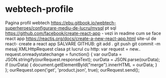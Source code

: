 # webtech-profile
Pagina profil webtech
https://ebu.gitbook.io/webtech-superheroes/configurare-mediu-de-lucru/mysql pt sql
https://github.com/facebook/create-react-app - vezi in readme cum se face react app
https://reactjs.org/docs/create-a-new-react-app.html site-ul de react- create a react app
SALVARE GITHUB: git add . 
                git push
                git commit -m mesaj
XMLHttpRequest clasa pt lucrul cu http: var request = new..
    request.onreadystatechange = function() {
            var ourData = JSON.stringify(ourRequest.responseText);
            ourData = JSON.parse(ourData);
            if (ourData) {
                document.getElementById("merge").innerHTML = ourData;
            }
        };
        ourRequest.open('get', 'product.json', true);
        ourRequest.send();
